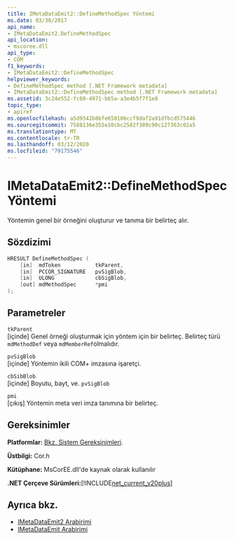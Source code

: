 ```yaml
---
title: IMetaDataEmit2::DefineMethodSpec Yöntemi
ms.date: 03/30/2017
api_name:
- IMetaDataEmit2.DefineMethodSpec
api_location:
- mscoree.dll
api_type:
- COM
f1_keywords:
- IMetaDataEmit2::DefineMethodSpec
helpviewer_keywords:
- DefineMethodSpec method [.NET Framework metadata]
- IMetaDataEmit2::DefineMethodSpec method [.NET Framework metadata]
ms.assetid: 3c24e552-fc69-4971-b65a-a3e4b5f7f1e8
topic_type:
- apiref
ms.openlocfilehash: a5d9342b8bfe650106ccf9daf2a91dfbcd575446
ms.sourcegitcommit: 7588136e355e10cbc2582f389c90c127363c02a5
ms.translationtype: MT
ms.contentlocale: tr-TR
ms.lasthandoff: 03/12/2020
ms.locfileid: "79175546"
---
```

# <a name="imetadataemit2definemethodspec-method"></a>IMetaDataEmit2::DefineMethodSpec Yöntemi
Yöntemin genel bir örneğini oluşturur ve tanıma bir belirteç alır.  
  
## <a name="syntax"></a>Sözdizimi  
  
```cpp  
HRESULT DefineMethodSpec (  
    [in]  mdToken           tkParent,
    [in]  PCCOR_SIGNATURE   pvSigBlob,
    [in]  ULONG             cbSigBlob,
    [out] mdMethodSpec      *pmi  
);  
```  
  
## <a name="parameters"></a>Parametreler  
 `tkParent`  
 [içinde] Genel örneği oluşturmak için yöntem için bir belirteç. Belirteç türü `mdMethodDef` veya `mdMemberRef`olmalıdır.  
  
 `pvSigBlob`  
 [içinde] Yöntemin ikili COM+ imzasına işaretçi.  
  
 `cbSibBlob`  
 [içinde] Boyutu, bayt, ve. `pvSigBlob`  
  
 `pmi`  
 [çıkış] Yöntemin meta veri imza tanımına bir belirteç.  
  
## <a name="requirements"></a>Gereksinimler  
 **Platformlar:** [Bkz. Sistem Gereksinimleri](../../../../docs/framework/get-started/system-requirements.md).  
  
 **Üstbilgi:** Cor.h  
  
 **Kütüphane:** MsCorEE.dll'de kaynak olarak kullanılır  
  
 **.NET Çerçeve Sürümleri:**[!INCLUDE[net_current_v20plus](../../../../includes/net-current-v20plus-md.md)]  
  
## <a name="see-also"></a>Ayrıca bkz.

- [IMetaDataEmit2 Arabirimi](../../../../docs/framework/unmanaged-api/metadata/imetadataemit2-interface.md)
- [IMetaDataEmit Arabirimi](../../../../docs/framework/unmanaged-api/metadata/imetadataemit-interface.md)
